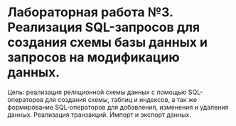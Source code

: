 # Лабораторная работа №3. Реализация SQL-запросов для создания схемы базы данных и запросов на модификацию данных.

Цель: реализация реляционной схемы данных с помощью SQL-операторов для создания схемы, таблиц и индексов, а так же формирование SQL-операторов для добавления, изменения и удаления данных. Реализация транзакций. Импорт и экспорт данных.
